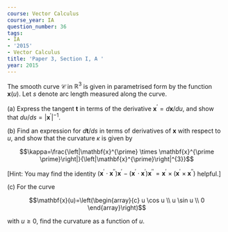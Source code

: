 ```yaml
---
course: Vector Calculus
course_year: IA
question_number: 36
tags:
- IA
- '2015'
- Vector Calculus
title: 'Paper 3, Section I, A '
year: 2015
---
```




The smooth curve $\mathcal{C}$ in $\mathbb{R}^{3}$ is given in parametrised form by the function $\mathbf{x}(u)$. Let $s$ denote arc length measured along the curve.

(a) Express the tangent $\mathbf{t}$ in terms of the derivative $\mathbf{x}^{\prime}=d \mathbf{x} / d u$, and show that $d u / d s=\left|\mathbf{x}^{\prime}\right|^{-1}$.

(b) Find an expression for $d \mathbf{t} / d s$ in terms of derivatives of $\mathbf{x}$ with respect to $u$, and show that the curvature $\kappa$ is given by

$$\kappa=\frac{\left|\mathbf{x}^{\prime} \times \mathbf{x}^{\prime \prime}\right|}{\left|\mathbf{x}^{\prime}\right|^{3}}$$

[Hint: You may find the identity $\left(\mathbf{x}^{\prime} \cdot \mathbf{x}^{\prime \prime}\right) \mathbf{x}^{\prime}-\left(\mathbf{x}^{\prime} \cdot \mathbf{x}^{\prime}\right) \mathbf{x}^{\prime \prime}=\mathbf{x}^{\prime} \times\left(\mathbf{x}^{\prime} \times \mathbf{x}^{\prime \prime}\right)$ helpful.]

(c) For the curve

$$\mathbf{x}(u)=\left(\begin{array}{c}
u \cos u \\
u \sin u \\
0
\end{array}\right)$$

with $u \geqslant 0$, find the curvature as a function of $u$.